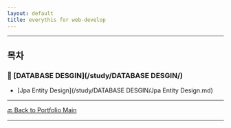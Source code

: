 ```yaml
---
layout: default
title: everythis for web-develop
---
```



---

## 목차

### 🔗 [DATABASE DESGIN](/study/DATABASE DESGIN/)

- [Jpa Entity Design](/study/DATABASE DESGIN/Jpa Entity Design.md)
  
---
[🔙 Back to Portfolio Main](../index.md)

---

